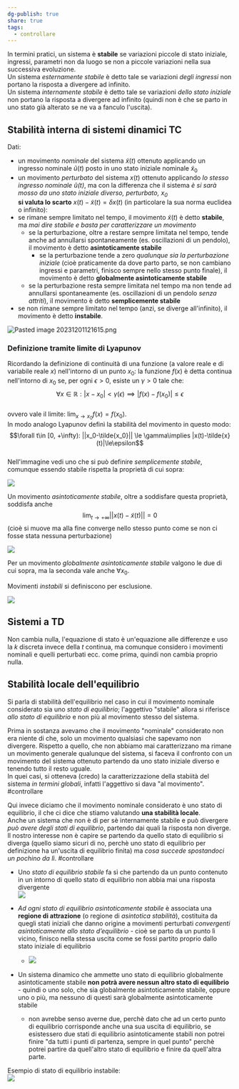 ```yaml
---  
dg-publish: true  
share: true  
tags:  
  - controllare  
---  
```

In termini pratici, un sistema è **stabile** se variazioni piccole di stato iniziale, ingressi, parametri non da luogo se non a piccole variazioni nella sua successiva evoluzione.  
Un sistema *esternamente stabile* è detto tale se variazioni *degli ingressi* non portano la risposta a divergere ad infinito.  
Un sistema *internamente stabile* è detto tale se variazioni *dello stato iniziale* non portano la risposta a divergere ad infinito (quindi non è che se parto in uno stato già alterato se ne va a fanculo l'uscita).  
  
## Stabilità interna di sistemi dinamici TC  
Dati:  
- un movimento *nominale* del sistema $\tilde{x}(t)$ ottenuto applicando un ingresso nominale $\tilde{u}(t)$ posto in uno stato iniziale nominale $\tilde{x}_0$  
- un movimento *perturbato* del sistema $x(t)$ ottenuto applicando *lo stesso ingresso nominale $\tilde{u}(t)$*, ma con la differenza che il sistema *è si sarà mosso da uno stato iniziale diverso, perturbato, $x_0$*  
**si valuta lo scarto** $x(t)-\tilde{x}(t)=\delta x(t)$ (in particolare la sua norma euclidea o infinito):  
- se rimane sempre limitato nel tempo, il movimento $\tilde{x}(t)$ è detto **stabile**, ma *mai dire stabile e basta per caratterizzare un movimento*  
	- se la perturbazione, oltre a restare sempre limitata nel tempo, tende anche ad annullarsi spontaneamente (es. oscillazioni di un pendolo), il movimento è detto **asintoticamente stabile**  
		- se la perturbazione tende a zero *qualunque sia la perturbazione iniziale* (cioè praticamente da dove parto parto, se non cambiano ingressi e parametri, finisco sempre nello stesso punto finale), il movimento è detto **globalmente asintoticamente stabile**  
	- se la perturbazione resta sempre limitata nel tempo ma non tende ad annullarsi spontaneamente (es. oscillazioni di un pendolo *senza attriti*), il movimento è detto **semplicemente stabile**  
- se non rimane sempre limitato nel tempo (anzi, se diverge all'infinito), il movimento è detto **instabile**.  
  
![Pasted image 20231201121615.png](./img/Pasted%20image%2020231201121615.png)  
  
### Definizione tramite limite di Lyapunov  
Ricordando la definizione di continuità di una funzione (a valore reale e di variabile reale $x$) nell'intorno di un punto $x_0$: la funzione $f(x)$ è detta continua nell'intorno di $x_0$ se, per ogni $\epsilon > 0$, esiste un $\gamma > 0$ tale che:  
$$\forall x\in \mathbb{R}: |x-x_0| < \gamma({\epsilon})\implies |f(x)-f(x_0)|\le\epsilon$$  
ovvero vale il limite: $\lim_{x\rightarrow x_0}f(x)=f(x_0)$.  
In modo analogo Lyapunov definì la stabilità del movimento in questo modo:  
$$\forall t\in [0, +\infty): ||x_0-\tilde{x_0}|| \le \gamma\implies |x(t)-\tilde{x}(t)|\le\epsilon$$  
Nell'immagine vedi uno che si può definire *semplicemente stabile*, comunque essendo stabile rispetta la proprietà di cui sopra:  
  
![](./img/sreal.png)  
  
Un movimento *asintoticamente stabile*, oltre a soddisfare questa proprietà, soddisfa anche   
$$\lim_{t\rightarrow +\infty} ||x(t)-\tilde{x}(t)||=0 $$ (cioè si muove ma alla fine converge nello stesso punto come se non ci fosse stata nessuna perturbazione)  
  
![](./img/graficamente_stab1.png)  
  
Per un movimento *globalmente asintoticamente stabile* valgono le due di cui sopra, ma la seconda vale anche $\forall x_0$.  
  
  
Movimenti *instabili* si definiscono per esclusione.  
  
![](./img/graficamente_stabilita.png)  
  
## Sistemi a TD  
Non cambia nulla, l'equazione di stato è un'equazione alle differenze e uso la $k$ discreta invece della $t$ continua, ma comunque considero i movimenti nominali e quelli perturbati ecc. come prima, quindi non cambia proprio nulla.  
## Stabilità locale dell'equilibrio  
Si parla di stabilità dell'equilibrio nel caso in cui il movimento nominale considerato sia uno *stato di equilibrio*; l'aggettivo "stabile" allora si riferisce *allo stato di equilibrio* e non più al movimento stesso del sistema.   
  
Prima in sostanza avevamo che il movimento "nominale" considerato non era niente di che, solo un movimento qualsiasi che sapevamo non divergere. Rispetto a quello, che non abbiamo mai caratterizzano ma rimane un movimento generale qualunque del sistema, si faceva il confronto con un movimento del sistema ottenuto partendo da uno stato iniziale diverso e tenendo tutto il resto uguale.  
In quei casi, si otteneva (credo) la caratterizzazione della stabiità del sistema *in termini globali*, infatti l'aggettivo si dava "al movimento". #controllare  
  
Qui invece diciamo che il movimento nominale considerato è uno stato di equilibrio, il che ci dice che stiamo valutando **una stabilità locale**.  
Anche un sistema che non è di per sè internamente stabile e può divergere *può avere degli stati di equilibrio*, partendo dai quali la risposta non diverge. Il nostro interesse non è capire se partendo da quello stato di equilibrio si diverga (quello siamo sicuri di no, perchè uno stato di equilibrio per definizione ha un'uscita di equilibrio finita) ma *cosa succede spostandoci un pochino da lì*. #controllare   
  
- Uno *stato di equilibrio stabile* fa sì che partendo da un punto contenuto in un intorno di quello stato di equilibrio non abbia mai una risposta divergente  
![](./img/sst.png)  
	  
- *Ad ogni stato di equilibrio asintoticamente stabile* è associata una **regione di attrazione** (o regione di *asintotica stabilità*), costituita da quegli stati iniziali che danno origine a movimenti perturbati *convergenti asintoticamente allo stato d’equilibrio* - cioè se parto da un punto lì vicino, finisco nella stessa uscita come se fossi partito proprio dallo stato iniziale di equilibrio  
	- ![](./img/asinst.png)  
- Un sistema dinamico che ammette uno stato di equilibrio globalmente asintoticamente stabile **non potrà avere nessun altro stato di equilibrio** - quindi o uno solo, che sia globalmente asintoticamente stabile, oppure uno o più, ma nessuno di questi sarà globalmente asintoticamente stabile  
	- non avrebbe senso averne due, perchè dato che ad un certo punto di equilibrio corrisponde anche una sua uscita di equilibrio, se esistessero due stati di equilibrio asintoticamente stabili non potrei finire "da tutti i punti di partenza, sempre in quel punto" perchè potrei partire da quell'altro stato di equilibrio e finire da quell'altra parte.  
  
Esempio di stato di equilibrio instabile:  
![](./img/inst.png)  
